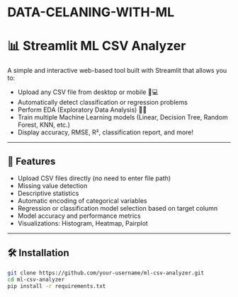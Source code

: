 # DATA-CELANING-WITH-ML

# 📊 Streamlit ML CSV Analyzer

A simple and interactive web-based tool built with Streamlit that allows you to:

- Upload any CSV file from desktop or mobile 📱💻
- Automatically detect classification or regression problems
- Perform EDA (Exploratory Data Analysis) 🕵️‍♂️
- Train multiple Machine Learning models (Linear, Decision Tree, Random Forest, KNN, etc.)
- Display accuracy, RMSE, R², classification report, and more!

---

## 🚀 Features

- Upload CSV files directly (no need to enter file path)
- Missing value detection
- Descriptive statistics
- Automatic encoding of categorical variables
- Regression or classification model selection based on target column
- Model accuracy and performance metrics
- Visualizations: Histogram, Heatmap, Pairplot

---

## 🛠 Installation

```bash
git clone https://github.com/your-username/ml-csv-analyzer.git
cd ml-csv-analyzer
pip install -r requirements.txt
